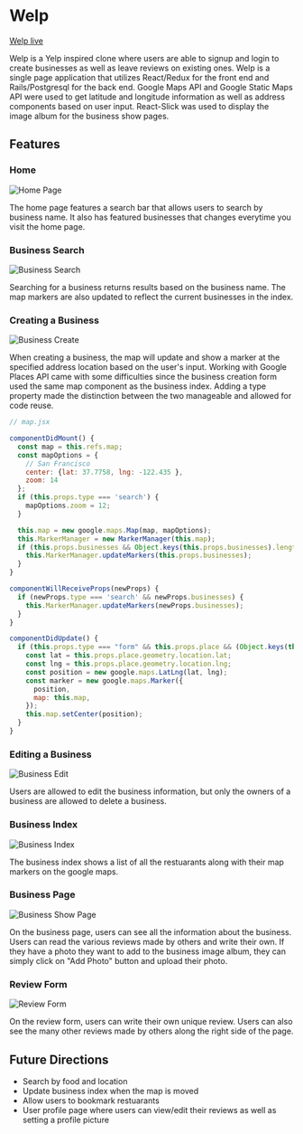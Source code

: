 # Welp

[Welp live][heroku]

Welp is a Yelp inspired clone where users are able to signup and login to create businesses as well as leave reviews on existing ones. Welp is a single page application that utilizes React/Redux for the front end and Rails/Postgresql for the back end. Google Maps API and Google Static Maps API were used to get latitude and longitude information as well as address components based on user input. React-Slick was used to display the image album for the business show pages. 

## Features

### Home

![Home Page][home]

The home page features a search bar that allows users to search by business name. It also has featured businesses that changes everytime you visit the home page.

### Business Search

![Business Search][search]

Searching for a business returns results based on the business name. The map markers are also updated to reflect the current businesses in the index.

### Creating a Business

![Business Create][business-create]

When creating a business, the map will update and show a marker at the specified address location based on the user's input. Working with Google Places API came with some difficulties since the business creation form used the same map component as the business index. Adding a type property made the distinction between the two manageable and allowed for code reuse.

```javascript
// map.jsx

componentDidMount() {
  const map = this.refs.map;
  const mapOptions = {
    // San Francisco
    center: {lat: 37.7758, lng: -122.435 },
    zoom: 14
  };
  if (this.props.type === 'search') {
    mapOptions.zoom = 12;
  }

  this.map = new google.maps.Map(map, mapOptions);
  this.MarkerManager = new MarkerManager(this.map);
  if (this.props.businesses && Object.keys(this.props.businesses).length > 0 ) {
    this.MarkerManager.updateMarkers(this.props.businesses);
  }
}

componentWillReceiveProps(newProps) {
  if (newProps.type === 'search' && newProps.businesses) {
    this.MarkerManager.updateMarkers(newProps.businesses);
  }
}

componentDidUpdate() {
  if (this.props.type === "form" && this.props.place && (Object.keys(this.props.place).length !== 0)) {
    const lat = this.props.place.geometry.location.lat;
    const lng = this.props.place.geometry.location.lng;
    const position = new google.maps.LatLng(lat, lng);
    const marker = new google.maps.Marker({
      position,
      map: this.map,
    });
    this.map.setCenter(position);
  }
}

```

### Editing a Business

![Business Edit][business-edit]

Users are allowed to edit the business information, but only the owners of a business are allowed to delete a business.

### Business Index

![Business Index][business-index]

The business index shows a list of all the restuarants along with their map markers on the google maps. 

### Business Page

![Business Show Page][business-show]

On the business page, users can see all the information about the business. Users can read the various reviews made by others and write their own. If they have a photo they want to add to the business image album, they can simply click on "Add Photo" button and upload their photo.

### Review Form

![Review Form][review-form]

On the review form, users can write their own unique review. Users can also see the many other reviews made by others along the right side of the page.

## Future Directions

* Search by food and location
* Update business index when the map is moved
* Allow users to bookmark restuarants
* User profile page where users can view/edit their reviews as well as setting a profile picture

[heroku]: https://welp-i-guess.herokuapp.com/
[home]: https://github.com/jjl014/Welp/blob/master/app/assets/images/welp_home_page.png
[business-create]: https://github.com/jjl014/Welp/blob/master/app/assets/images/welp_business_create.png
[business-edit]: https://github.com/jjl014/Welp/blob/master/app/assets/images/welp_business_edit.png
[business-index]: https://github.com/jjl014/Welp/blob/master/app/assets/images/welp_business_index.png
[business-show]: https://github.com/jjl014/Welp/blob/master/app/assets/images/welp_business_show.png
[review-form]: https://github.com/jjl014/Welp/blob/master/app/assets/images/welp_review_form.png
[search]: https://github.com/jjl014/Welp/blob/master/app/assets/images/welp_search.png
